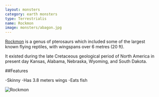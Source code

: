 ```yaml
---
layout: monsters
category: earth monsters
type: Terrestrialis 
name: Rockmon
image: monsters/abagon.jpg
---
```


[Rockmon](http://en.wikipedia.org/wiki/Pteranodon) is a genus of pterosaurs which included some of the largest known flying reptiles, with wingspans over 6 metres (20 ft).

It existed during the late Cretaceous geological period of North America in present day Kansas, Alabama, Nebraska, Wyoming, and South Dakota.

##Features

-Skinny
-Has 3.8 meters wings 
-Eats fish

![Rockmon](http://upload.wikimedia.org/wikipedia/commons/thumb/7/77/Pteranodon_amnh_martyniuk.jpg/456px-Pteranodon_amnh_martyniuk.jpg)